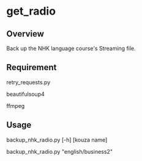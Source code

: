 # get_radio
## Overview
Back up the NHK language course's Streaming file.

## Requirement
retry_requests.py

beautifulsoup4

ffmpeg

## Usage
backup_nhk_radio.py [-h] [kouza name]

backup_nhk_radio.py "english/business2"
